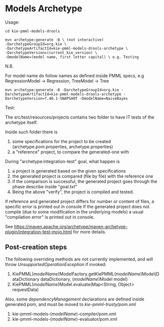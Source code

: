 Models Archetype
================

Usage:

    cd kie-pmml-models-drools

    mvn archetype:generate -B \ (not interactive)
    -DarchetypeGroupId=org.kie \
    -DarchetypeArtifactId=kie-pmml-models-drools-archetype \
    -DarchetypeVersion=(current_kie_version) \
    -DmodelName=(model name, first letter capital) \ e.g. Testing

N.B.

For model name do follow names as defined inside PMML specs, e.g RegressionModel -> Regression, TreeModel -> Tree

    mvn archetype:generate -B -DarchetypeGroupId=org.kie -DarchetypeArtifactId=kie-pmml-models-drools-archetype -DarchetypeVersion=7.40.1-SNAPSHOT -DmodelName=NaiveBayes

Test:

The src/test/resources/projects contains two folder to have IT tests of the archetype itself.

Inside such folder there is
1. some specifications for the project to be created (archetype.pom.properties, archetype.properties)
2. a "reference" project, to compare the generated-one with

During "archetype:integration-test" goal, what happen is

1. a project is generated based on the given specifications
2. the generated project is compared (file by file) with the reference one
3. if the comparison is successful, the generated project goes through the phase describe inside "goal.txt"
4. Being the above "verify", the project is compiled and tested.

If reference and generated project differs for number or content of files, a specific error is printed out in console
If the generated project does not compile (due to some modification in the underlying models) a usual "compilation error" is printed out in console.

See https://maven.apache.org/archetype/maven-archetype-plugin/integration-test-mojo.html for more details.

Post-creation steps
-------------------

The following overriding methods are not currently implemented, and will throw _UnsupportedOperationException_ if invoked:

1. KiePMML(_modelName_)ModelFactory.getKiePMML(_modelName_)Model(DataDictionary dataDictionary, (_modelName_)Model model)
2. KiePMML(_modelName_)Model.evaluate(Map<String, Object> requestData)

Also, some _dependencyManagement_ declarations are defined inside generated pom, and must be moved to _kie-pmml-trusty/pom.xml_

1. kie-pmml-models-(_modelName_)-compiler/pom.xml
1. kie-pmml-models-(_modelName_)-evaluator/pom.xml



